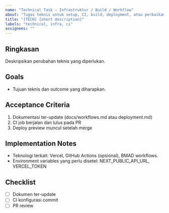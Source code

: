 ```yaml
---
name: "Technical Task — Infrastruktur / Build / Workflow"
about: "Tugas teknis untuk setup, CI, build, deployment, atau perbaikan infrastruktur proyek."
title: "[TECH] {short description}"
labels: "technical, infra, ci"
assignees: ""
---
```


## Ringkasan

Deskripsikan perubahan teknis yang diperlukan.

## Goals

- Tujuan teknis dan outcome yang diharapkan.

## Acceptance Criteria

1. Dokumentasi ter-update (docs/workflows.md atau deployment.md)
2. CI job berjalan dan lulus pada PR
3. Deploy preview muncul setelah merge

## Implementation Notes

- Teknologi terkait: Vercel, GitHub Actions (opsional), BMAD workflows.
- Environment variables yang perlu disetel: NEXT_PUBLIC_API_URL, VERCEL_TOKEN

## Checklist
- [ ] Dokumen ter-update
- [ ] CI konfigurasi commit
- [ ] PR review
